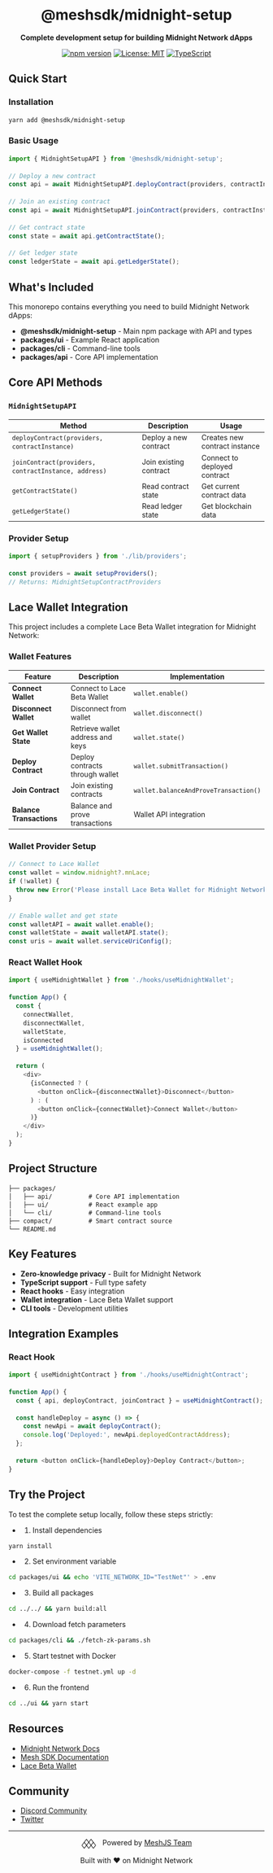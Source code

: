 <div align="center">
  <h1>@meshsdk/midnight-setup</h1>
  <p><strong>Complete development setup for building Midnight Network dApps</strong></p>
  
  [![npm version](https://img.shields.io/npm/v/@meshsdk/midnight-setup.svg)](https://www.npmjs.com/package/@meshsdk/midnight-setup)
  [![License: MIT](https://img.shields.io/badge/License-Apache2.0-yellow.svg)](https://opensource.org/licenses/Apache2.0)
  [![TypeScript](https://img.shields.io/badge/TypeScript-5.8-blue)](https://www.typescriptlang.org/)
</div>

## Quick Start

### Installation

```bash
yarn add @meshsdk/midnight-setup
```

### Basic Usage

```typescript
import { MidnightSetupAPI } from '@meshsdk/midnight-setup';

// Deploy a new contract
const api = await MidnightSetupAPI.deployContract(providers, contractInstance);

// Join an existing contract
const api = await MidnightSetupAPI.joinContract(providers, contractInstance, contractAddress);

// Get contract state
const state = await api.getContractState();

// Get ledger state
const ledgerState = await api.getLedgerState();
```

## What's Included

This monorepo contains everything you need to build Midnight Network dApps:

- **@meshsdk/midnight-setup** - Main npm package with API and types
- **packages/ui** - Example React application
- **packages/cli** - Command-line tools
- **packages/api** - Core API implementation

## Core API Methods

### `MidnightSetupAPI`

| Method | Description | Usage |
|--------|-------------|-------|
| `deployContract(providers, contractInstance)` | Deploy a new contract | Creates new contract instance |
| `joinContract(providers, contractInstance, address)` | Join existing contract | Connect to deployed contract |
| `getContractState()` | Read contract state | Get current contract data |
| `getLedgerState()` | Read ledger state | Get blockchain data |

### Provider Setup

```typescript
import { setupProviders } from './lib/providers';

const providers = await setupProviders();
// Returns: MidnightSetupContractProviders
```

## Lace Wallet Integration

This project includes a complete Lace Beta Wallet integration for Midnight Network:

### Wallet Features

| Feature | Description | Implementation |
|---------|-------------|----------------|
| **Connect Wallet** | Connect to Lace Beta Wallet | `wallet.enable()` |
| **Disconnect Wallet** | Disconnect from wallet | `wallet.disconnect()` |
| **Get Wallet State** | Retrieve wallet address and keys | `wallet.state()` |
| **Deploy Contract** | Deploy contracts through wallet | `wallet.submitTransaction()` |
| **Join Contract** | Join existing contracts | `wallet.balanceAndProveTransaction()` |
| **Balance Transactions** | Balance and prove transactions | Wallet API integration |

### Wallet Provider Setup

```typescript
// Connect to Lace Wallet
const wallet = window.midnight?.mnLace;
if (!wallet) {
  throw new Error('Please install Lace Beta Wallet for Midnight Network');
}

// Enable wallet and get state
const walletAPI = await wallet.enable();
const walletState = await walletAPI.state();
const uris = await wallet.serviceUriConfig();
```

### React Wallet Hook

```typescript
import { useMidnightWallet } from './hooks/useMidnightWallet';

function App() {
  const { 
    connectWallet, 
    disconnectWallet, 
    walletState, 
    isConnected 
  } = useMidnightWallet();
  
  return (
    <div>
      {isConnected ? (
        <button onClick={disconnectWallet}>Disconnect</button>
      ) : (
        <button onClick={connectWallet}>Connect Wallet</button>
      )}
    </div>
  );
}
```

## Project Structure

```
├── packages/
│   ├── api/          # Core API implementation
│   ├── ui/           # React example app
│   └── cli/          # Command-line tools
├── compact/          # Smart contract source
└── README.md
```

## Key Features

- **Zero-knowledge privacy** - Built for Midnight Network
- **TypeScript support** - Full type safety
- **React hooks** - Easy integration
- **Wallet integration** - Lace Beta Wallet support
- **CLI tools** - Development utilities

## Integration Examples

### React Hook

```typescript
import { useMidnightContract } from './hooks/useMidnightContract';

function App() {
  const { api, deployContract, joinContract } = useMidnightContract();
  
  const handleDeploy = async () => {
    const newApi = await deployContract();
    console.log('Deployed:', newApi.deployedContractAddress);
  };
  
  return <button onClick={handleDeploy}>Deploy Contract</button>;
}
```


## Try the Project

To test the complete setup locally, follow these steps strictly:

- 1. Install dependencies
```bash
yarn install
```

- 2. Set environment variable
```bash
cd packages/ui && echo 'VITE_NETWORK_ID="TestNet"' > .env
```

- 3. Build all packages
```bash
cd ../../ && yarn build:all
```

- 4. Download fetch parameters
```bash
cd packages/cli && ./fetch-zk-params.sh
```

- 5. Start testnet with Docker
```bash
docker-compose -f testnet.yml up -d
```

- 6. Run the frontend
```bash
cd ../ui && yarn start
```



## Resources

- [Midnight Network Docs](https://docs.midnight.network/)
- [Mesh SDK Documentation](https://meshjs.dev/)
- [Lace Beta Wallet](https://www.lace.io/)

## Community

- [Discord Community](https://discord.gg/meshjs)
- [Twitter](https://twitter.com/meshsdk)

---

<div align="center">
  <p><img src="packages/ui/public/mesh-logo.svg" alt="MeshJS Logo" width="30" height="20" style="vertical-align: middle; margin-right: 8px;" /> Powered by <a href="https://meshjs.dev/">MeshJS Team</a></p>
  <p>Built with ❤️ on Midnight Network</p>
</div>